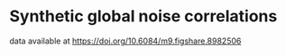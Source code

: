 # Synthetic global noise correlations

data available at https://doi.org/10.6084/m9.figshare.8982506 

